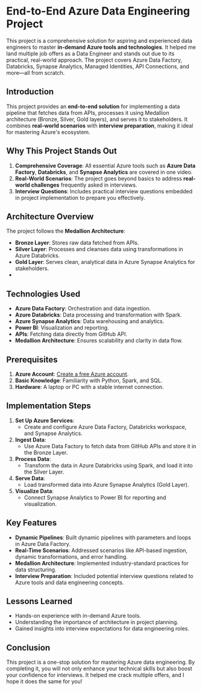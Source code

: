 # End-to-End Azure Data Engineering Project

This project is a comprehensive solution for aspiring and experienced data engineers to master **in-demand Azure tools and technologies**. It helped me land multiple job offers as a Data Engineer and stands out due to its practical, real-world approach. The project covers Azure Data Factory, Databricks, Synapse Analytics, Managed Identities, API Connections, and more—all from scratch.  

## Introduction

This project provides an **end-to-end solution** for implementing a data pipeline that fetches data from APIs, processes it using Medallion architecture (Bronze, Silver, Gold layers), and serves it to stakeholders. It combines **real-world scenarios** with **interview preparation**, making it ideal for mastering Azure's ecosystem.


## Why This Project Stands Out

1. **Comprehensive Coverage**: All essential Azure tools such as **Azure Data Factory**, **Databricks**, and **Synapse Analytics** are covered in one video.  
2. **Real-World Scenarios**: The project goes beyond basics to address **real-world challenges** frequently asked in interviews.  
3. **Interview Questions**: Includes practical interview questions embedded in project implementation to prepare you effectively.

## Architecture Overview

The project follows the **Medallion Architecture**:
- **Bronze Layer**: Stores raw data fetched from APIs.  
- **Silver Layer**: Processes and cleanses data using transformations in Azure Databricks.  
- **Gold Layer**: Serves clean, analytical data in Azure Synapse Analytics for stakeholders.
- 
## Technologies Used

- **Azure Data Factory**: Orchestration and data ingestion.  
- **Azure Databricks**: Data processing and transformation with Spark.  
- **Azure Synapse Analytics**: Data warehousing and analytics.  
- **Power BI**: Visualization and reporting.  
- **APIs**: Fetching data directly from GitHub API.  
- **Medallion Architecture**: Ensures scalability and clarity in data flow.  

## Prerequisites

1. **Azure Account**: [Create a free Azure account](https://azure.microsoft.com/free/).  
2. **Basic Knowledge**: Familiarity with Python, Spark, and SQL.  
3. **Hardware**: A laptop or PC with a stable internet connection.  


## Implementation Steps

1. **Set Up Azure Services**:  
   - Create and configure Azure Data Factory, Databricks workspace, and Synapse Analytics.  
2. **Ingest Data**:  
   - Use Azure Data Factory to fetch data from GitHub APIs and store it in the Bronze Layer.  
3. **Process Data**:  
   - Transform the data in Azure Databricks using Spark, and load it into the Silver Layer.  
4. **Serve Data**:  
   - Load transformed data into Azure Synapse Analytics (Gold Layer).  
5. **Visualize Data**:  
   - Connect Synapse Analytics to Power BI for reporting and visualization.  

## Key Features

- **Dynamic Pipelines**: Built dynamic pipelines with parameters and loops in Azure Data Factory.  
- **Real-Time Scenarios**: Addressed scenarios like API-based ingestion, dynamic transformations, and error handling.  
- **Medallion Architecture**: Implemented industry-standard practices for data structuring.  
- **Interview Preparation**: Included potential interview questions related to Azure tools and data engineering concepts.
## Lessons Learned

- Hands-on experience with in-demand Azure tools.  
- Understanding the importance of architecture in project planning.  
- Gained insights into interview expectations for data engineering roles.  
## Conclusion

This project is a one-stop solution for mastering Azure data engineering. By completing it, you will not only enhance your technical skills but also boost your confidence for interviews. It helped me crack multiple offers, and I hope it does the same for you!
